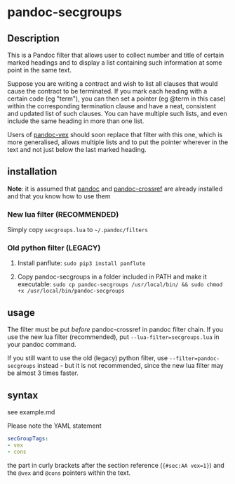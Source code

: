 # pandoc-secgroups

## Description

This is a Pandoc filter that allows user to collect number and title of certain marked headings and to display a list containing such information at some point in the same text.

Suppose you are writing a contract and wish to list all clauses that would cause the contract to be terminated. If you mark each heading with a certain code (eg "term"), you can then set a pointer (eg @term in this case) within the corresponding termination clause and have a neat, consistent and updated list of such clauses. You can have multiple such lists, and even include the same heading in more than one list.

Users of [pandoc-vex] should soon replace that filter with this one, which is more generalised, allows multiple lists and to put the pointer wherever in the text and not just below the last marked heading.

## installation

**Note**: it is assumed that [pandoc] and [pandoc-crossref] are already installed and that you know how to use them

### New lua filter (RECOMMENDED)

Simply copy `secgroups.lua` to `~/.pandoc/filters`

### Old python filter (LEGACY)

1. Install panflute: `sudo pip3 install panflute`

2. Copy pandoc-secgroups in a folder included in PATH and make it executable: `sudo cp pandoc-secgroups /usr/local/bin/ && sudo chmod +x /usr/local/bin/pandoc-secgroups`

## usage

The filter must be put *before* pandoc-crossref in pandoc filter chain.
If you use the new lua filter (recommended), put `--lua-filter=secgroups.lua` in your pandoc command.

If you still want to use the old (legacy) python filter, use `--filter=pandoc-secgroups` instead - but it is not recommended, since the new lua filter may be almost 3 times faster.

## syntax

see example.md

Please note the YAML statement

``` yaml
secGroupTags:
- vex
- cons
```
the part in curly brackets after the section reference (`{#sec:AA vex=1}`) and the `@vex` and `@cons` pointers within the text.

[pandoc-vex]: https://github.com/alpianon/pandoc-vex
[pandoc]: https://github.com/jgm/pandoc
[pandoc-crossref]: https://github.com/lierdakil/pandoc-crossref/
